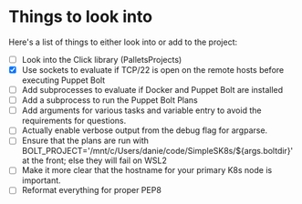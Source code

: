 # Things to look into

Here's a list of things to either look into or add to the project:

- [ ] Look into the Click library (PalletsProjects)
- [x] Use sockets to evaluate if TCP/22 is open on the remote hosts before executing Puppet Bolt
- [ ] Add subprocesses to evaluate if Docker and Puppet Bolt are installed
- [ ] Add a subprocess to run the Puppet Bolt Plans
- [ ] Add arguments for various tasks and variable entry to avoid the requirements for questions.
- [ ] Actually enable verbose output from the debug flag for argparse.
- [ ] Ensure that the plans are run with BOLT_PROJECT='/mnt/c/Users/danie/code/SimpleSK8s/${args.boltdir}' at the front; else they will fail on WSL2
- [ ] Make it more clear that the hostname for your primary K8s node is important.
- [ ] Reformat everything for proper PEP8
